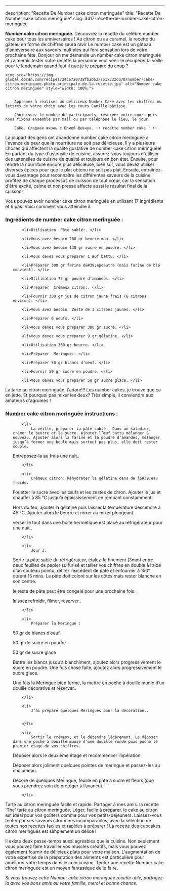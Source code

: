 ---
description: "Recette De Number cake citron meringuée"
title: "Recette De Number cake citron meringuée"
slug: 3417-recette-de-number-cake-citron-meringuee

<p>
	<strong>Number cake citron meringuée</strong>. 
	Découvrez la recette du célèbre number cake pour tous les anniversaires ! Au citron ou au caramel, la recette du gâteau en forme de chiffres saura ravir Le number cake est un gâteau d&#39;anniversaire aux saveurs multiples qui fera sensation lors de votre prochaine fête. Bonjour on me demande un number cake citron meringuée et j aimerais tester votre recette la personne veut venir le récupérer la veille pour le lendemain quand faut il que je le prépare du coup ?
</p>
<p>
	
	<img src="https://img-global.cpcdn.com/recipes/24c6720738fb2bb3/751x532cq70/number-cake-citron-meringuee-photo-principale-de-la-recette.jpg" alt="Number cake citron meringuée" style="width: 100%;">
	
	
		Apprenez à réaliser un délicieux Number Cake avec les chiffres ou lettres de votre choix avec les cours Camille pâtisse.
	
		Choisissez le nombre de participants, réservez votre cours puis nous fixons ensemble par mail ou par téléphone le lieu, le jour.
	
		Cake. Сладкая жизнь с Юлией Шевчук. ♡• recette number cake ! •♡.
	
</p>

La plupart des gens ont abandonné number cake citron meringuée à l'avance de peur que la nourriture ne soit pas délicieuse. Il y a plusieurs choses qui affectent la qualité gustative de number cake citron meringuée! En partant du type d'ustensile de cuisine, assurez-vous toujours d'utiliser des ustensiles de cuisine de qualité et toujours en bon état. Ensuite, pour rendre la nourriture encore plus délicieuse, bien sûr, vous devez utiliser diverses épices pour que le plat obtenu ne soit pas plat. Ensuite, entraînez-vous davantage pour reconnaître les différentes saveurs de la cuisine, profitez de chaque processus de cuisson de tout cœur, car la sensation d'être excité, calme et non pressé affecte aussi le résultat final de la cuisson!

<!--inarticleads1-->

Vous pouvez avoir number cake citron meringuée en utilisant 17 Ingrédients et 6 pas. Voici comment vous atteindre il.

<h3>Ingrédients de number cake citron meringuée :</h3>

<ol>
	
		<li>Utilisation  Pâte sablé:. </li>
	
		<li>Vous avez besoin 200 gr beurre mou. </li>
	
		<li>Vous avez besoin 130 gr sucre en poudre. </li>
	
		<li>Vous devez vous préparer 1 œuf battu. </li>
	
		<li>Préparer 300 gr farine d&#39;épeautre (mais farine de blé convient). </li>
	
		<li>Utilisation 75 gr poudre d’amandes. </li>
	
		<li>Préparer  Crémeux citron:. </li>
	
		<li>Fournir 300 gr jus de citron jaune frais (6 citrons environ). </li>
	
		<li>Vous avez besoin  Zeste de 3 citrons jaunes. </li>
	
		<li>Préparer 6 oeufs. </li>
	
		<li>Vous devez vous préparer 300 gr sucre. </li>
	
		<li>Vous devez vous préparer 9 gr gélatine. </li>
	
		<li>Utilisation 330 gr beurre. </li>
	
		<li>Préparer  Meringue:. </li>
	
		<li>Préparer 50 gr blancs d’oeuf. </li>
	
		<li>Fournir 50 gr sucre en poudre. </li>
	
		<li>Vous devez vous préparer 50 gr sucre glace. </li>
	
</ol>

La tarte au citron meringuée. j&#39;adore!!! Les number cakes, je trouve que ça en jette. Et pourquoi pas mixer les deux? Très simple, il conviendra aux amateurs d&#39;agrumes ! 

<!--inarticleads2-->

<h3>Number cake citron meringuée instructions :</h3>

<ol>
	
		<li>
			La veille, préparer la pâte sablé : Dans un saladier, crémer le beurre et le sucre. Ajouter l’œuf battu mélanger à nouveau. Ajouter alors la farine et la poudre d’amandes, mélanger jusqu’à former une boule mais surtout pas plus, elle doit rester souple. 

 Entreposez-la au frais une nuit..
			
			
		</li>
	
		<li>
			Crémeux citron: Réhydrater la gélatine dans de l&#39;eau froide.

Fouetter le sucre avec les œufs et les zestes de citron. Ajouter le jus et chauffer à 85 °C jusqu’a épaississement en remuant constamment.

Hors du feu, ajouter la gélatine puis laisser la température descendre à 45 °C. Ajouter alors le beurre et mixer au mixer plongeant. 

 verser le tout dans une boîte hermétique est placé au réfrigérateur pour une nuit..
			
			
		</li>
	
		<li>
			Jour J:

Sortir la pâte sablé du réfrigérateur, étalez-la finement (3mm) entre deux feuilles de papier sulfurisé et tailler vos chiffres en double à l’aide d’un couteau pointu, retirer l’excédent de pâte et enfourner à 150° durant 15 mins. La pâte doit coloré sur les côtés mais rester blanche en son centre. 

 le reste de pâte peut être congelé pour une prochaine fois. 

 laissez refroidir, filmer, reserver..
			
			
		</li>
	
		<li>
			Préparer la Meringue : 

50 gr de blancs d’oeuf 

50 gr de sucre en poudre

50 gr de sucre glace

 Battre les blancs jusqu’à blanchiment, ajoutez alors progressivement le sucre en poudre. Une fois chose faite, ajoutez alors progressivement le sucre glace. 

 Une fois la Meringue bien ferme, la mettre en poche à douille munie d’un douille décorative et réserver..
			
			
		</li>
	
		<li>
			J’ai préparé quelques Meringues pour la décoration..
			
			
		</li>
	
		<li>
			Sortir le crémeux, et le détendre légèrement. Le déposer dans une poche à douille munie d’une douille ronde puis poché le premier étage de vos chiffres.

 Déposer alors le deuxième étage et recommencer l’opération. 

 Déposer alors joliment quelques pointes de meringue et passez-les au chalumeau. 

 Décoré de quelques Meringue, feuille en pâte à sucre et fleurs (que vous prendrez soin de protéger à l’avance)..
			
			
		</li>
	
</ol>

Tarte au citron meringuée facile et rapide. Partager à mes amis. la recette &#39;The&#39; tarte au citron meringuée. Léger, facile à préparer, le cake au citron est idéal pour vos goûters comme pour vos petits-déjeuners. Laissez-vous tenter par ses saveurs citronnées incomparables, avec la sélection de toutes nos recettes faciles et rapides à préparer ! La recette des cupcakes citron meringués est simplement un délice ! 

<!--inarticleads1-->

<p>
Il existe deux passe-temps aussi agréables que la cuisine. Non seulement vous pouvez faire travailler vos muscles créatifs, mais vous pouvez également fournir de délicieux plats pour votre maison. L'augmentation de votre expertise de la préparation des aliments est particulière pour améliorer votre temps dans le coin cuisine. Tenter une recette Number cake citron meringuée est un moyen fantastique de le faire.
</p>

<p>
<i>Si vous trouvez cette Number cake citron meringuée recette utile, partagez-la avec vos bons amis ou votre famille, merci et bonne chance.</i>
</p>
